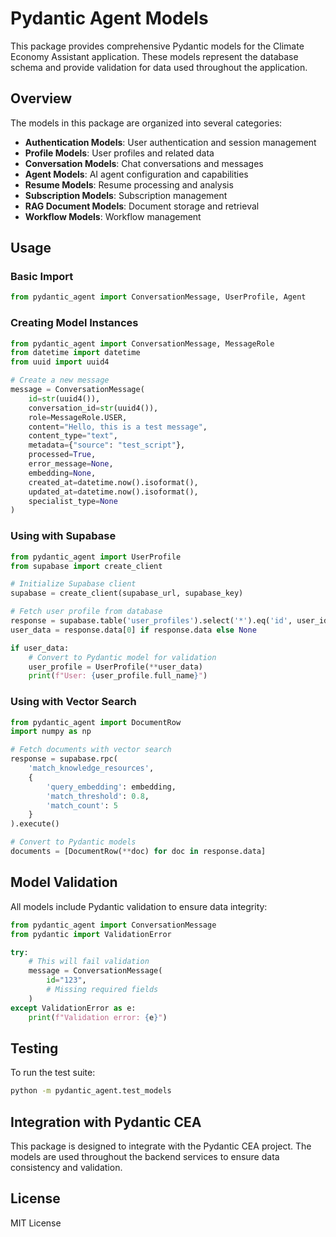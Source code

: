 # Pydantic Agent Models

This package provides comprehensive Pydantic models for the Climate Economy Assistant application. These models represent the database schema and provide validation for data used throughout the application.

## Overview

The models in this package are organized into several categories:

- **Authentication Models**: User authentication and session management
- **Profile Models**: User profiles and related data
- **Conversation Models**: Chat conversations and messages
- **Agent Models**: AI agent configuration and capabilities
- **Resume Models**: Resume processing and analysis
- **Subscription Models**: Subscription management
- **RAG Document Models**: Document storage and retrieval
- **Workflow Models**: Workflow management

## Usage

### Basic Import

```python
from pydantic_agent import ConversationMessage, UserProfile, Agent
```

### Creating Model Instances

```python
from pydantic_agent import ConversationMessage, MessageRole
from datetime import datetime
from uuid import uuid4

# Create a new message
message = ConversationMessage(
    id=str(uuid4()),
    conversation_id=str(uuid4()),
    role=MessageRole.USER,
    content="Hello, this is a test message",
    content_type="text",
    metadata={"source": "test_script"},
    processed=True,
    error_message=None,
    embedding=None,
    created_at=datetime.now().isoformat(),
    updated_at=datetime.now().isoformat(),
    specialist_type=None
)
```

### Using with Supabase

```python
from pydantic_agent import UserProfile
from supabase import create_client

# Initialize Supabase client
supabase = create_client(supabase_url, supabase_key)

# Fetch user profile from database
response = supabase.table('user_profiles').select('*').eq('id', user_id).execute()
user_data = response.data[0] if response.data else None

if user_data:
    # Convert to Pydantic model for validation
    user_profile = UserProfile(**user_data)
    print(f"User: {user_profile.full_name}")
```

### Using with Vector Search

```python
from pydantic_agent import DocumentRow
import numpy as np

# Fetch documents with vector search
response = supabase.rpc(
    'match_knowledge_resources',
    {
        'query_embedding': embedding,
        'match_threshold': 0.8,
        'match_count': 5
    }
).execute()

# Convert to Pydantic models
documents = [DocumentRow(**doc) for doc in response.data]
```

## Model Validation

All models include Pydantic validation to ensure data integrity:

```python
from pydantic_agent import ConversationMessage
from pydantic import ValidationError

try:
    # This will fail validation
    message = ConversationMessage(
        id="123",
        # Missing required fields
    )
except ValidationError as e:
    print(f"Validation error: {e}")
```

## Testing

To run the test suite:

```bash
python -m pydantic_agent.test_models
```

## Integration with Pydantic CEA

This package is designed to integrate with the Pydantic CEA project. The models are used throughout the backend services to ensure data consistency and validation.

## License

MIT License 